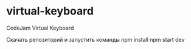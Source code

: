 # virtual-keyboard
CodeJam Virtual Keyboard

Скачать репозиторий и
запустить команды
 npm install
 npm start dev

